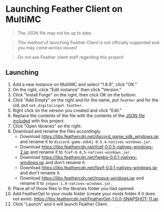 # Launching Feather Client on MultiMC

> The JSON file may not be up to date.

> This method of launching Feather Client is not officially supported and you may come across issues!

> Do not ask Feather client staff regarding this project!

## Launching

1. Add a new instance on MultiMC and select "1.8.9", click "OK."
2. On the right, click "Edit instance" then click "Version."
3. Click "Install Forge" on the right, then click OK on the bottom.
4. Click "Add Empty" on the right and for the name, put `feather` and for the uid, put `net.digitalingot.feather`.
5. Right click on the version you created and click "Edit."
6. Replace the contents of the file with the contents of the [JSON file included](./net.digitalingot.feather.json) with this project.
7. Click "Open libraries" on the right.
8. Download and rename the files accordingly.
    - Download <https://libs.feathercdn.net/discord_game_sdk_windows.jar> and rename it to `discord-game-sdk4j-0.5.4-natives-windows.jar`.
    - Download <https://libs.feathercdn.net/fcef-0.0.5-natives-windows-2.jar> and rename it to `fcef-0.0.5-natives-windows.jar`.
    - Download <https://libs.feathercdn.net/fwebp-0.0.1-natives-windows.jar> and don't rename it.
    - Download <https://libs.feathercdn.net/favif-0.0.1-natives-windows.jar> and don't rename it.
    - Download <https://libs.feathercdn.net/jnopus-windows.jar> and rename it to `jnopus-1.0-natives-windows.jar`.
9. Place all of those files in the libraries folder you had opened.
10. Add FeatherOpt to your mods folder (create your mods folder if it does not exist): <https://libs.feathercdn.net/FeatherOpt-1.0.0-SNAPSHOT-11.jar>.
11. Click "Launch" and it will launch Feather Client.

